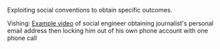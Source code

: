 Exploiting social conventions to obtain specific outcomes.

Vishing:  [Example video](https://youtu.be/bjYhmX_OUQQ?t=114) of social engineer obtaining journalist's personal email address then locking him out of his own phone account with one phone call
